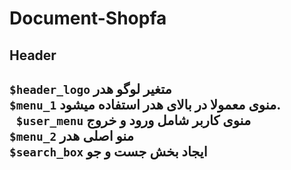 # Document-Shopfa


**Header**
------------------------------
`$header_logo` متغیر لوگو هدر <br>
`$menu_1`  منوی معمولا در بالای هدر استفاده میشود. <br>
` $user_menu`  منوی کاربر شامل ورود و خروج <br>
‍‍`$menu_2` منو اصلی هدر <br>
` $search_box `  ایجاد بخش جست و جو 
------------------------------
